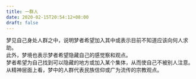 ```yaml
---
title: 一群人
date: 2020-02-15T20:54:12+08:00
draft: false
---
```


梦见自己身处人群之中，说明梦者希望加入其中或表示目前不知道应该向何人求助。<br>
此外，梦境也表示梦者希望隐藏自己的感觉察和观点。<br>
梦者希望为自己找到可以隐藏的地方或加入某个集体，从而使自己不被别人注意。<br>
从精神层面上看，梦中的人群代表民族信仰或广为流传的宗教观点。<br>
